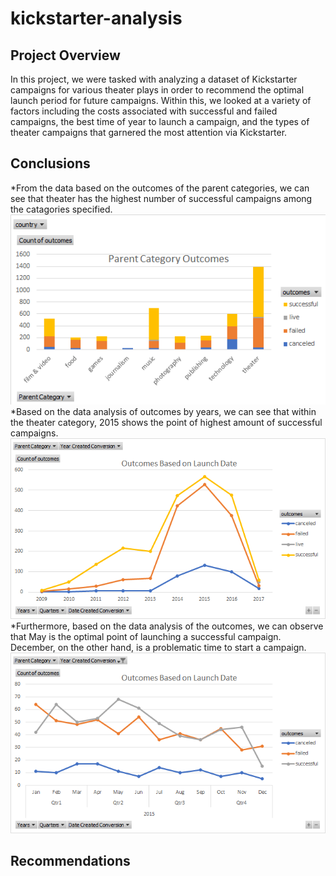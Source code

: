 # kickstarter-analysis
## Project Overview
In this project, we were tasked with analyzing a dataset of Kickstarter campaigns for various theater plays in order to recommend the optimal launch period for future campaigns. Within this, we looked at a variety of factors including the costs associated with successful and failed campaigns, the best time of year to launch a campaign, and the types of theater campaigns that garnered the most attention via Kickstarter.  
## Conclusions
*From the data based on the outcomes of the parent categories, we can see that theater has the highest number of successful campaigns among the catagories specified. 
![](https://github.com/Stewartsl17/kickstarter-analysis/blob/master/Parent%20Category.png)
*Based on the data analysis of outcomes by years, we can see that within the theater category, 2015 shows the point of highest amount of successful campaigns. 
![](https://github.com/Stewartsl17/kickstarter-analysis/blob/master/Outcomes.png)
*Furthermore, based on the data analysis of the outcomes, we can observe that May is the optimal point of launching a successful campaign. December, on the other hand, is a problematic time to start a campaign. 
![](https://github.com/Stewartsl17/kickstarter-analysis/blob/master/Outcomes%20-%20By%20Quarter.png)
## Recommendations
